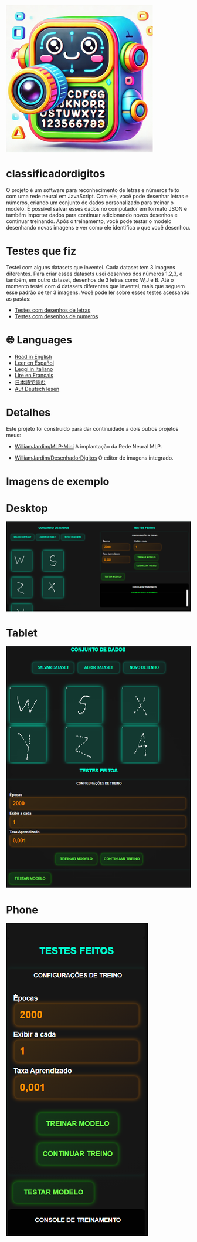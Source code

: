 ![Icone](./imagens/icone-400x400.png)

# classificadordigitos
O projeto é um software para reconhecimento de letras e números feito com uma rede neural em JavaScript. Com ele, você pode desenhar letras e números, criando um conjunto de dados personalizado para treinar o modelo. É possível salvar esses dados no computador em formato JSON e também importar dados para continuar adicionando novos desenhos e continuar treinando. Após o treinamento, você pode testar o modelo desenhando novas imagens e ver como ele identifica o que você desenhou.

# Testes que fiz
Testei com alguns datasets que inventei. Cada dataset tem 3 imagens diferentes. Para criar esses datasets usei desenhos dos números 1,2,3, e também, em outro dataset, desenhos de 3 letras como W,J e B. Até o momento testei com 4 datasets diferentes que inventei, mais que seguem esse padrão de ter 3 imagens.
Você pode ler sobre esses testes acessando as pastas:
 - [Testes com desenhos de letras](./testes%20com%20letras/) 
 - [Testes com desenhos de numeros](./testes%20com%20numeros/) 

# 🌐 Languages
 - [Read in English](./README-en.md)
 - [Leer en Español](./README-es.md)
 - [Leggi in Italiano](./README-it.md)
 - [Lire en Français](./README-fr.md)
 - [日本語で読む](./README-ja.md)
 - [Auf Deutsch lesen](./README-de.md)

# Detalhes
Este projeto foi construído para dar continuidade a dois outros projetos meus:

 - [WilliamJardim/MLP-Mini](https://github.com/WilliamJardim/MLP-mini) 
 A implantação da Rede Neural MLP.

 - [WilliamJardim/DesenhadorDigitos](https://github.com/WilliamJardim/desenhadordigitos)
 O editor de imagens integrado.

# Imagens de exemplo
# Desktop
![Desktop](./imagens/demo-desktop.png)

# Tablet
![Tablet](./imagens/demo-tablet.png)

# Phone
![Phone](./imagens/demo-phone.png)
